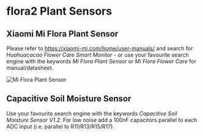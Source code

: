 # flora2 Plant Sensors

## Xiaomi Mi Flora Plant Sensor
Please refer to https://xiaomi-mi.com/home/user-manuals/ and search for *Huahuacacao Flower Care Smart Monitor* - or use your favourite search engine with the keywords *Mi Flora Plant Sensor* or *Mi Flora Flower Care* for manual/datasheet.

![Mi Flora Plant Sensor](https://user-images.githubusercontent.com/83612361/117035774-037e9080-ad05-11eb-8cda-cefb2a2a2669.jpg)

## Capacitive Soil Moisture Sensor

Use your favourite search engine with the keywords *Capacitive Soil Moisture Sensor V1.2*. For low noise add a 100nF capacitors parallel to each ADC input (i.e. parallel to R11/R13/R15/R17).

